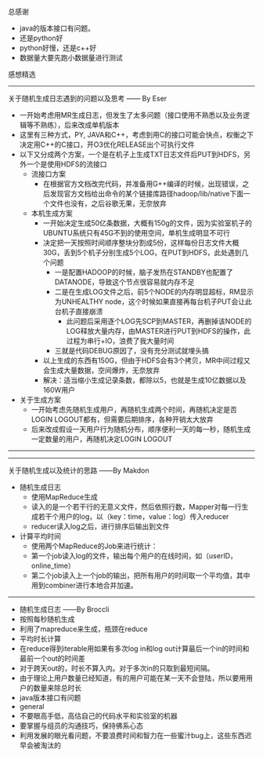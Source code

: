 总感谢
- java的版本接口有问题。
- 还是python好
- python好慢，还是c++好 
- 数据量大要先跑小数据量进行测试

感想精选


---

关于随机生成日志遇到的问题以及思考 —— By Eser

- 一开始考虑用MR生成日志，但发生了太多问题（接口使用不熟悉以及业务逻辑等不熟练），后来改成单机版本
- 这里有三种方式，PY, JAVA和C++，考虑到用C的接口可能会快点，权衡之下决定用C++的C接口，开O3优化RELEASE出个可执行文件
- 以下又分成两个方案，一个是在机子上生成TXT日志文件后PUT到HDFS，另外一个是使用HDFS的流接口
	- 流接口方案
		- 在根据官方文档改完代码，并准备用G++编译的时候，出现错误，之后发现官方文档给出命令的某个链接库路径hadoop/lib/native下面一个文件也没有，之后谷歌无果，无奈放弃
	- 本机生成方案
		- 一开始决定生成50亿条数据，大概有150g的文件，因为实验室机子的UBUNTU系统只有45G不到的使用空间，单机生成明显不可行
		- 决定把一天按照时间顺序整块分割成5份，这样每份日志文件大概30G，丢到5个机子分别生成5个LOG，在PUT到HDFS，此处遇到几个问题
			- 一是配置HADOOP的时候，脑子发热在STANDBY也配置了DATANODE，导致这个节点很容易就内存不足
			- 二是在生成LOG文件之后，前5个NODE的内存明显超标，RM显示为UNHEALTHY node，这个时候如果直接再每台机子PUT会让此台机子直接崩溃
				- 此问题后采用逐个LOG先SCP到MASTER，再删掉该NODE的LOG释放大量内存，由MASTER进行PUT到HDFS的操作，此过程为串行+IO，浪费了我大量时间
			- 三就是代码DEBUG原因了，没有充分测试就埋头搞
		- 以上生成的东西有150G，但由于HDFS会有3个拷贝，MR中间过程又会生成大量数据，空间爆炸，无奈放弃
		- 解决：适当缩小生成记录条数，都除以5，也就是生成10亿数据以及160W用户
- 关于生成方案
	- 一开始考虑先随机生成用户，再随机生成两个时间，再随机决定是否LOGIN LOGOUT都有，但需要后期排序，各种开销太大放弃
	- 后来改成假设一天用户行为随机分布，顺序便利一天的每一秒，随机生成一定数量的用户，再随机决定LOGIN LOGOUT

---




---

关于随机生成以及统计的思路 ——By Makdon

- 随机生成日志
    - 使用MapReduce生成
    - 读入的是一个若干行的无意义文件，然后依照行数，Mapper对每一行生成若干个用户的log，以（key：time，value：log）传入reducer
    - reducer读入log之后，进行排序后输出到文件
- 计算平均时间
    - 使用两个MapReduce的Job来进行统计：
    - 第一个job读入log的文件，输出每个用户的在线时间，如（userID， online_time）
    - 第二个job读入上一个job的输出，把所有用户的时间取一个平均值，其中用到combiner进行本地合并加速。
    
---

- 随机生成日志 ——By Broccli
 - 按照每秒随机生成
 - 利用了mapreduce来生成，瓶颈在reduce
- 平均时长计算
 - 在reduce得到iterable用如果有多次log in和log out计算最后一个in的时间和最前一个out的时间差
 - 对于跨天out的，时长不算入内。对于多次in的只取到最短间隔。
 - 由于理论上用户数量已经知道，有的用户可能在某一天不会登陆，所以要用用户的数量来除总时长
 - java版本接口有问题
- general
 - 不要眼高手低，高估自己的代码水平和实验室的机器
 - 要掌握与组员的沟通技巧，保持佛系心态
 - 利用发展的眼光看问题，不要浪费时间和智力在一些蜜汁bug上，这些东西迟早会被淘汰的

